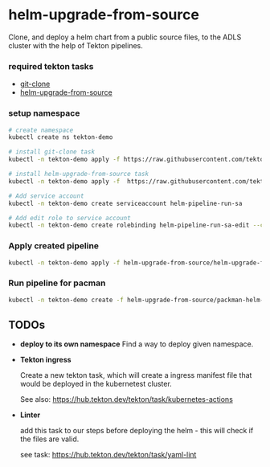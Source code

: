 # helm-upgrade-from-source

Clone, and deploy a helm chart from a public source files, to the ADLS cluster with the help of Tekton pipelines.

### required tekton tasks

* [git-clone](https://hub.tekton.dev/tekton/task/git-clone)
* [helm-upgrade-from-source](https://hub.tekton.dev/tekton/task/helm-upgrade-from-source)

### setup namespace

```bash
# create namespace
kubectl create ns tekton-demo

# install git-clone task
kubectl -n tekton-demo apply -f https://raw.githubusercontent.com/tektoncd/catalog/main/task/git-clone/0.9/git-clone.yaml

# install helm-upgrade-from-source task
kubectl -n tekton-demo apply -f  https://raw.githubusercontent.com/tektoncd/catalog/main/task/helm-upgrade-from-source/0.3/helm-upgrade-from-source.yaml

# Add service account
kubectl -n tekton-demo create serviceaccount helm-pipeline-run-sa

# Add edit role to service account
kubectl -n tekton-demo create rolebinding helm-pipeline-run-sa-edit --clusterrole edit --serviceaccount tekton-demo:helm-pipeline-run-sa 
```

### Apply created pipeline

```bash
kubectl -n tekton-demo apply -f helm-upgrade-from-source/helm-upgrade-from-source-pipeline.yaml
```

### Run pipeline for pacman

```bash
kubectl -n tekton-demo create -f helm-upgrade-from-source/packman-helm-from-resource.yaml
```


## TODOs
* **deploy to its own namespace**
    Find a way to deploy given namespace.

* **Tekton ingress**

    Create a new tekton task, which will create a ingress manifest file that would be deployed in the kubernetest cluster.

    See also: https://hub.tekton.dev/tekton/task/kubernetes-actions

* **Linter** 

    add this task to our steps before deploying the helm - this will check if the files are valid.

    see task: https://hub.tekton.dev/tekton/task/yaml-lint
